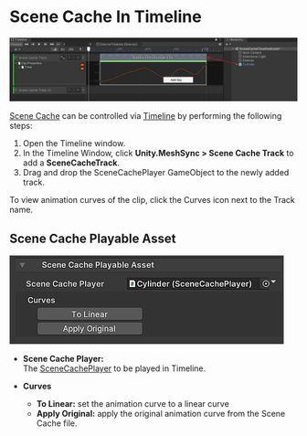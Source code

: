 # Scene Cache In Timeline

![Menu](../images/SceneCacheInTimeline.png)

[Scene Cache](SceneCache.md) can be controlled via 
[Timeline](https://docs.unity3d.com/Packages/com.unity.timeline@latest) 
by performing the following steps:

1. Open the Timeline window.
1. In the Timeline Window, click **Unity.MeshSync > Scene Cache Track** 
   to add a **SceneCacheTrack**.
1. Drag and drop the SceneCachePlayer GameObject to the newly added track.

To view animation curves of the clip, click the Curves icon next to the Track name.

## Scene Cache Playable Asset

![SceneCachePlayer](../images/SceneCachePlayableAsset.png)

- **Scene Cache Player:**  
The [SceneCachePlayer](SceneCache.md#scene-cache-player) to be played in Timeline.

- **Curves**  
  - **To Linear:** set the animation curve to a linear curve
  - **Apply Original:** apply the original animation curve from the Scene Cache file.






